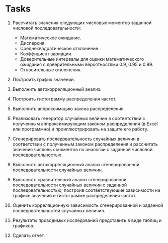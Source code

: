 # Tasks

1. Рассчитать значения следующих числовых моментов заданной числовой последовательности:
   - Математическое ожидание.
   - Дисперсия.
   - Среднеквадратическое отклонение.
   - Коэффициент вариации.
   - Доверительные интервалы для оценки математического ожидания с доверительными вероятностями 0.9, 0.95 и 0.99.
   - Относительные отклонения.
   
2. Построить график значений.

3. Выполнить автокорреляционный анализ.

4. Построить гистограмму распределения частот.

5. Выполнить аппроксимацию закона распределения.

6. Реализовать генератор случайных величин в соответствии с полученным аппроксимирующим законом распределения (в Excel или программно) и проиллюстрировать на защите его работу.

7. Сгенерировать последовательность случайных величин в соответствии с полученным законом распределения и рассчитать значения числовых моментов по аналогии с заданной числовой последовательностью.

8. Выполнить автокорреляционный анализ сгенерированной последовательности случайных величин.

9. Выполнить сравнительный анализ сгенерированной последовательности случайных величин с заданной последовательностью, построив соответствующие зависимости на графике значений и гистограмме распределения частот.

10. Оценить корреляционную зависимость сгенерированной и заданной последовательностей случайных величин.

11. Результаты проводимых исследований представить в виде таблиц и графиков.

12. Сделать отчёт.
